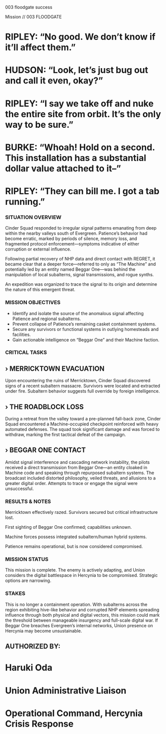 003
floodgate
success

Mission // 003
FLOODGATE

# RIPLEY: “No good. We don’t know if it’ll affect them.”

# HUDSON: “Look, let’s just bug out and call it even, okay?”

# RIPLEY: “I say we take off and nuke the entire site from orbit. It’s the only way to be sure.”

# BURKE: “Whoah! Hold on a second. This installation has a substantial dollar value attached to it–”

# RIPLEY: “They can bill me. I got a tab running.”

### SITUATION OVERVIEW
Cinder Squad responded to irregular signal patterns emanating from deep within the nearby valleys south of Evergreen. Patience’s behavior had become erratic, marked by periods of silence, memory loss, and fragmented protocol enforcement—symptoms indicative of either corruption or external influence.

Following partial recovery of NHP data and direct contact with REGRET, it became clear that a deeper force—referred to only as “The Machine” and potentially led by an entity named Beggar One—was behind the manipulation of local subalterns, signal transmissions, and rogue synths.

An expedition was organized to trace the signal to its origin and determine the nature of this emergent threat.

### MISSION OBJECTIVES
- Identify and isolate the source of the anomalous signal affecting Patience and regional subalterns.
- Prevent collapse of Patience’s remaining casket containment systems.
- Secure any survivors or functional systems in outlying homesteads and facilities.
- Gain actionable intelligence on “Beggar One” and their Machine faction.

### CRITICAL TASKS
## › MERRICKTOWN EVACUATION
Upon encountering the ruins of Merricktown, Cinder Squad discovered signs of a recent subaltern massacre. Survivors were located and extracted under fire. Subaltern behavior suggests full override by foreign intelligence.

## › THE ROADBLOCK LOSS
During a retreat from the valley toward a pre-planned fall-back zone, Cinder Squad encountered a Machine-occupied checkpoint reinforced with heavy automated defenses. The squad took significant damage and was forced to withdraw, marking the first tactical defeat of the campaign.

## › BEGGAR ONE CONTACT
Amidst signal interference and cascading network instability, the pilots received a direct transmission from Beggar One—an entity cloaked in Machine code and speaking through repurposed subaltern systems. The broadcast included distorted philosophy, veiled threats, and allusions to a greater digital order. Attempts to trace or engage the signal were unsuccessful.

### RESULTS & NOTES
Merricktown effectively razed. Survivors secured but critical infrastructure lost.

First sighting of Beggar One confirmed; capabilities unknown.

Machine forces possess integrated subaltern/human hybrid systems.

Patience remains operational, but is now considered compromised.

### MISSION STATUS
This mission is complete. The enemy is actively adapting, and Union considers the digital battlespace in Hercynia to be compromised. Strategic options are narrowing.

### STAKES
This is no longer a containment operation. With subalterns across the region exhibiting hive-like behavior and corrupted NHP elements spreading influence through both physical and digital vectors, this mission could mark the threshold between manageable insurgency and full-scale digital war. If Beggar One breaches Evergreen’s internal networks, Union presence on Hercynia may become unsustainable.

## AUTHORIZED BY:
# Haruki Oda
# Union Administrative Liaison
# Operational Command, Hercynia Crisis Response
